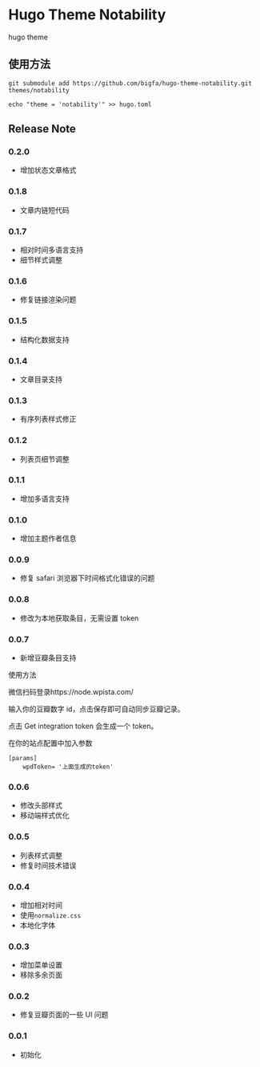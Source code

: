 # Hugo Theme Notability

hugo theme

## 使用方法

```
git submodule add https://github.com/bigfa/hugo-theme-notability.git themes/notability

echo "theme = 'notability'" >> hugo.toml
```

## Release Note

### 0.2.0

-   增加状态文章格式

### 0.1.8

-   文章内链短代码

### 0.1.7

-   相对时间多语言支持
-   细节样式调整

### 0.1.6

-   修复链接渲染问题

### 0.1.5

-   结构化数据支持

### 0.1.4

-   文章目录支持

### 0.1.3

-   有序列表样式修正

### 0.1.2

-   列表页细节调整

### 0.1.1

-   增加多语言支持

### 0.1.0

-   增加主题作者信息

### 0.0.9

-   修复 safari 浏览器下时间格式化错误的问题

### 0.0.8

-   修改为本地获取条目，无需设置 token

### 0.0.7

-   新增豆瓣条目支持

使用方法

微信扫码登录https://node.wpista.com/

输入你的豆瓣数字 id，点击保存即可自动同步豆瓣记录。

点击 Get integration token 会生成一个 token。

在你的站点配置中加入参数

```
[params]
    wpdToken= '上面生成的token'
```

### 0.0.6

-   修改头部样式
-   移动端样式优化

### 0.0.5

-   列表样式调整
-   修复时间技术错误

### 0.0.4

-   增加相对时间
-   使用`normalize.css`
-   本地化字体

### 0.0.3

-   增加菜单设置
-   移除多余页面

### 0.0.2

-   修复豆瓣页面的一些 UI 问题

### 0.0.1

-   初始化
